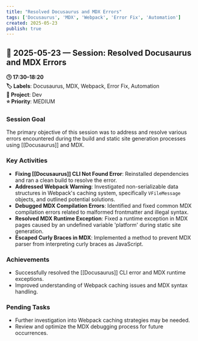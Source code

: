 ```yaml
---
title: "Resolved Docusaurus and MDX Errors"
tags: ['Docusaurus', 'MDX', 'Webpack', 'Error Fix', 'Automation']
created: 2025-05-23
publish: true
---
```


## 📅 2025-05-23 — Session: Resolved Docusaurus and MDX Errors

**🕒 17:30–18:20**  
**🏷️ Labels**: Docusaurus, MDX, Webpack, Error Fix, Automation  
**📂 Project**: Dev  
**⭐ Priority**: MEDIUM  


### Session Goal
The primary objective of this session was to address and resolve various errors encountered during the build and static site generation processes using [[Docusaurus]] and MDX.

### Key Activities
- **Fixing [[Docusaurus]] CLI Not Found Error**: Reinstalled dependencies and ran a clean build to resolve the error.
- **Addressed Webpack Warning**: Investigated non-serializable data structures in Webpack's caching system, specifically `VFileMessage` objects, and outlined potential solutions.
- **Debugged MDX Compilation Errors**: Identified and fixed common MDX compilation errors related to malformed frontmatter and illegal syntax.
- **Resolved MDX Runtime Exception**: Fixed a runtime exception in MDX pages caused by an undefined variable 'platform' during static site generation.
- **Escaped Curly Braces in MDX**: Implemented a method to prevent MDX parser from interpreting curly braces as JavaScript.

### Achievements
- Successfully resolved the [[Docusaurus]] CLI error and MDX runtime exceptions.
- Improved understanding of Webpack caching issues and MDX syntax handling.

### Pending Tasks
- Further investigation into Webpack caching strategies may be needed.
- Review and optimize the MDX debugging process for future occurrences.

